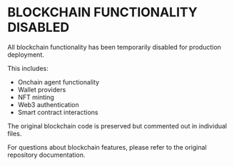 # BLOCKCHAIN FUNCTIONALITY DISABLED

All blockchain functionality has been temporarily disabled for production deployment.

This includes:
- Onchain agent functionality
- Wallet providers  
- NFT minting
- Web3 authentication
- Smart contract interactions

The original blockchain code is preserved but commented out in individual files.

For questions about blockchain features, please refer to the original repository documentation.
